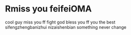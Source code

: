 # Rmiss you feifeiOMA
cool guy
miss you ff
fight
god bless you ff
you the best
sifengzhengbanizhui
nizaishenbian
something never change
